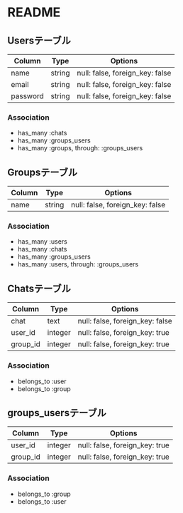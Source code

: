 # README


## Usersテーブル
|Column|Type|Options|
|------|----|-------|
|name|string|null: false, foreign_key: false|
|email|string|null: false, foreign_key: false|
|password|string|null: false, foreign_key: false|

### Association
- has_many :chats
- has_many :groups_users
- has_many :groups, through: :groups_users

## Groupsテーブル
|Column|Type|Options|
|------|----|-------|
|name|string|null: false, foreign_key: false|

### Association
- has_many :users
- has_many :chats
- has_many :groups_users
- has_many :users, through: :groups_users

## Chatsテーブル
|Column|Type|Options|
|------|----|-------|
|chat|text|null: false, foreign_key: false|
|user_id|integer|null: false, foreign_key: true|
|group_id|integer|null: false, foreign_key: true|

### Association
- belongs_to :user
- belongs_to :group

## groups_usersテーブル

|Column|Type|Options|
|------|----|-------|
|user_id|integer|null: false, foreign_key: true|
|group_id|integer|null: false, foreign_key: true|

### Association
- belongs_to :group
- belongs_to :user